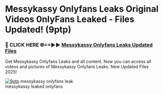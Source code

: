 # Messykassy Onlyfans Leaks Original Videos 0nlyFans Leaked - Files Updated! (9ptp)

<h3>🔴 CLICK HERE 🌐==►► <a href="https://tinyurl.com/2r6w6z4p" rel="nofollow">Messykassy Onlyfans Leaks Updated Files</a></h3>

Get Messykassy Onlyfans Leaks and all content. Now you can access all videos and pictures of Messykassy Onlyfans Leaks. New Updated Files 2025!

[![9ptp](https://i.imgur.com/CCmkfDU.gif)](https://tinyurl.com/2r6w6z4p)
messykassy onlyfans leak<br>
messykassy leaked onlyfans